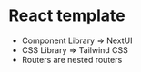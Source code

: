# React template

- Component Library => NextUI
- CSS Library => Tailwind CSS
- Routers are nested routers
